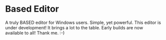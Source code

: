 # Based Editor
A truly BASED editor for Windows users. Simple, yet powerful.
This editor is under development! It brings a lot to the table.
Early builds are now available to all!
Thank me. :-)
